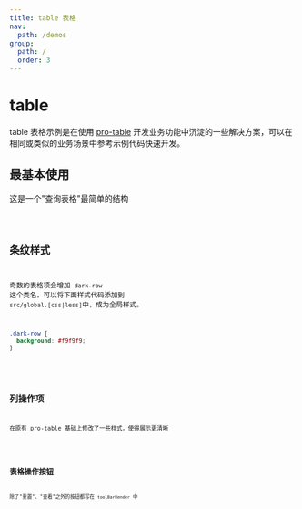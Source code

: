 ```yaml
---
title: table 表格
nav:
  path: /demos
group:
  path: /
  order: 3
---
```


# table

table 表格示例是在使用 [pro-table](https://procomponents.ant.design/components/table) 开发业务功能中沉淀的一些解决方案，可以在相同或类似的业务场景中参考示例代码快速开发。

## 最基本使用

这是一个"查询表格"最简单的结构

<code src="../table/simple.tsx" background="#f5f5f5" />

## 条纹样式

奇数的表格项会增加 `dark-row` 这个类名，可以将下面样式代码添加到 `src/global.[css|less]`中，成为全局样式。

```css
.dark-row {
  background: #f9f9f9;
}
```

<code src="../table/stripe.tsx" background="#f5f5f5" />

## 列操作项

在原有 pro-table 基础上修改了一些样式，使得展示更清晰

<code src="../table/columnOpera.tsx" background="#f5f5f5" />

## 表格操作按钮

除了"重置"、"查看"之外的按钮都写在 `toolBarRender` 中

<code src="../table/tableOpera.tsx" background="#f5f5f5" />
